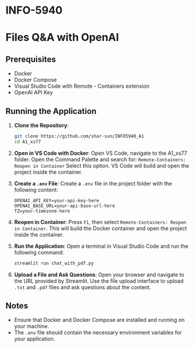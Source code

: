 # INFO-5940
# Files Q&A with OpenAI

## Prerequisites
- Docker
- Docker Compose
- Visual Studio Code with Remote - Containers extension
- OpenAI API Key

## Running the Application

1. **Clone the Repository**:
    ```bash
    git clone https://github.com/shar-sun/INFO5940_A1
    cd A1_xs77
    ```

2. **Open in VS Code with Docker**:
    Open VS Code, navigate to the A1_xs77 folder.
    Open the Command Palette and search for: `Remote-Containers: Reopen in Container`
    Select this option. VS Code will build and open the project inside the container.


3. **Create a `.env` File**:
    Create a `.env` file in the project folder with the following content:
    ```env
    OPENAI_API_KEY=your-api-key-here
    OPENAI_BASE_URL=your-api-base-url-here
    TZ=your-timezone-here
    ```

4. **Reopen in Container**:
    Press `F1`, then select `Remote-Containers: Reopen in Container`. This will build the Docker container and open the project inside the container.

5. **Run the Application**:
    Open a terminal in Visual Studio Code and run the following command:
    ```bash
    streamlit run chat_with_pdf.py
    ```

6. **Upload a File and Ask Questions**:
    Open your browser and navigate to the URL provided by Streamlit. Use the file upload interface to upload `.txt` and `.pdf` files and ask questions about the content.

## Notes
- Ensure that Docker and Docker Compose are installed and running on your machine.
- The `.env` file should contain the necessary environment variables for your application.

